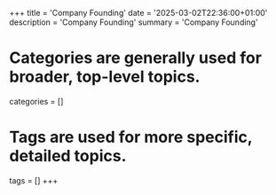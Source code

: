 +++
title = 'Company Founding'
date = '2025-03-02T22:36:00+01:00'
description = 'Company Founding'
summary = 'Company Founding'
# Categories are generally used for broader, top-level topics.
categories = []
# Tags are used for more specific, detailed topics.
tags = []
+++
